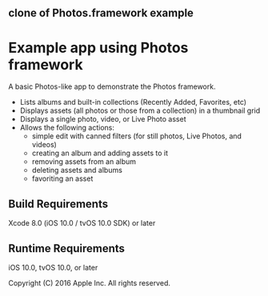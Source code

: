 ## clone of Photos.framework example

# Example app using Photos framework

A basic Photos-like app to demonstrate the Photos framework. 

- Lists albums and built-in collections (Recently Added, Favorites, etc)
- Displays assets (all photos or those from a collection) in a thumbnail grid
- Displays a single photo, video, or Live Photo asset
- Allows the following actions:
    * simple edit with canned filters (for still photos, Live Photos, and videos)
    * creating an album and adding assets to it
    * removing assets from an album
    * deleting assets and albums
    * favoriting an asset

## Build Requirements

Xcode 8.0 (iOS 10.0 / tvOS 10.0 SDK) or later

## Runtime Requirements

iOS 10.0, tvOS 10.0, or later

Copyright (C) 2016 Apple Inc. All rights reserved.
